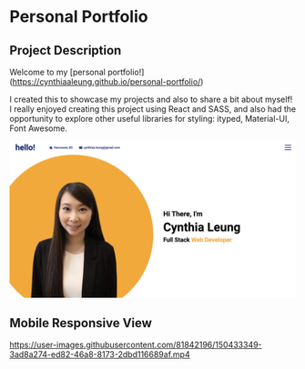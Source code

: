 # Personal Portfolio

## Project Description

Welcome to my [personal portfolio!] (https://cynthiaaleung.github.io/personal-portfolio/) 

I created this to showcase my projects and also to share a bit about myself! I really enjoyed creating this project using React and SASS, and also had the opportunity to explore other useful libraries for styling: ityped, Material-UI, Font Awesome.

!["portfolio-homepage"](https://github.com/cynthiaaleung/personal-portfolio/blob/main/docs/portfolio-homepage.png?raw=true)


## Mobile Responsive View
https://user-images.githubusercontent.com/81842196/150433349-3ad8a274-ed82-46a8-8173-2dbd116689af.mp4
